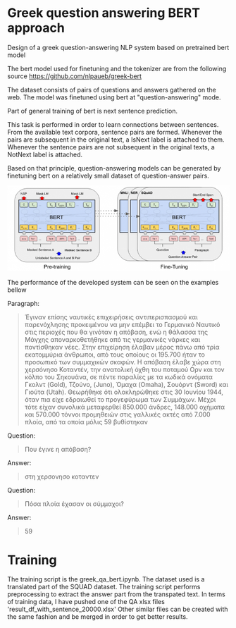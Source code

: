 # Greek question answering BERT approach

Design of a greek question-answering NLP system based on pretrained bert model

The bert model used for finetuning and the tokenizer are from the following source 
https://github.com/nlpaueb/greek-bert

The dataset consists of pairs of questions and answers gathered on the web.
The model was finetuned using bert at "question-answering" mode.

Part of general training of bert is next sentence prediction.

This task is performed in order to learn connections between sentences. From the available text corpora, sentence pairs are formed. Whenever the pairs are subsequent in the original text, a IsNext label is attached to them. Whenever the sentence pairs are not subsequent in the original texts, a NotNext label is attached.

Based on that principle, question-answering models can be generated by finetuning bert on a relatively small dataset of question-answer pairs.

![alt text](https://github.com/hariSky/Greek_question_answering/blob/main/imgs/bertimgs.png)



The performance of the developed system can be seen on the examples bellow

Paragraph:
>Έγιναν επίσης ναυτικές επιχειρήσεις αντιπερισπασμού και παρενόχλησης προκειμένου να μην επέμβει το Γερμανικό Ναυτικό στις περιοχές που θα γινόταν η απόβαση, ενώ η θάλασσα της Μάγχης αποναρκοθετήθηκε από τις γερμανικές νάρκες και ποντίσθηκαν νέες. Στην επιχείρηση έλαβαν μέρος πάνω από τρία εκατομμύρια άνθρωποι, από τους οποίους οι 195.700 ήταν το προσωπικό των συμμαχικών σκαφών. Η απόβαση έλαβε χώρα στη χερσόνησο Κοταντέν, την ανατολική όχθη του ποταμού Ορν και τον κόλπο του Σηκουάνα, σε πέντε παραλίες με τα κωδικά ονόματα Γκολντ (Gold), Τζούνο, (Juno), Όμαχα (Omaha), Σουόρντ (Sword) και Γιούτα (Utah). Θεωρήθηκε ότι ολοκληρώθηκε στις 30 Ιουνίου 1944, όταν πια είχε εδραιωθεί το προγεφύρωμα των Συμμάχων. Μέχρι τότε είχαν συνολικά μεταφερθεί 850.000 άνδρες, 148.000 οχήματα και 570.000 τόννοι προμηθειών στις γαλλικές ακτές από 7.000 πλοία, από τα οποία μόλις 59 βυθίστηκαν

Question:
>Που έγινε η απόβαση?

Answer:
>στη χερσονησο κοταντεν



Question:
>Πόσα πλοία έχασαν οι σύμμαχοι?

Answer:
>59


# Training

The training script is the greek_qa_bert.ipynb.
The dataset used is a translated part of the SQUAD dataset.
The training script performs preprocessing to extract the answer part from the transpated text.
In terms of training data, I have pushed one of the QA xlsx files 'result_df_with_sentence_20000.xlsx'
Other similar files can be created with the same fashion and be merged in order to get better results.
